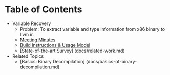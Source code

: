 # Table of Contents

* Variable Recovery
  - Problem: To extract variable and type information from x86 binary to llvm ir.
  - [Meeting Minutes](docs/meeting-minutes.md)
  - [Build Instructions & Usage Model](docs/build.md)
  - [State-of-the-art Survey] (docs/related-work.md)
* Related Topics
  - [Basics: Binary Decompilation] (docs/basics-of-binary-decompilation.md)  


